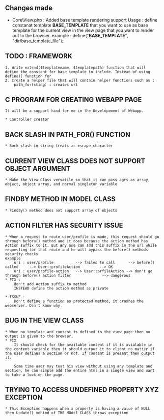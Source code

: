 ## Changes made

* Core\View.php			: Added base template rendering support
  Usage :
  	define constanat template __BASE_TEMPLATE__ that you want to use as base template for the current view in the view page that you want to render out to the browser.
	example : define("__BASE_TEMPLATE__", "dir/base_template_file");



## TODO : FRAMEWORK
	1. Write extend($templatename, $templatepath) function that will define the constant for base template to include. Instead of using define() function for
	2. Create a helper file that will contain helper functions such as :
		path_for(sting) : creates url




## C PROGRAM FOR CREATING WEBAPP PAGE
	It will be a support hand for me in the Developement of Webapp.

	* Controller creator

## BACK SLASH IN PATH_FOR() FUNCTION
	* Back slash in string treats as escape character

## CURRENT VIEW CLASS DOES NOT SUPPORT OBJECT ARGUMENT
	* Make the View Class versatile so that it can pass agrs as array, object, object array, and normal singleton variable

## FINDBY METHOD IN MODEL CLASS
	* FindBy() method does not support array of objects

## ACTION FILTER HAS SECURITY ISSUE
	* When a request to route user/profile is made, this request should go through before() method and it does because the action method has Action suffix to it. But any one can add this suffix in the url while requesting for that route and he will bypass the before() methods security checks
	example
		uri : user/profile			--> failed to call 		--> before() called		--> User::profileAction			--> OK
		uri : user/profile-action	--> User::prfileAction --> don't go through before() action filter				--> dangerous
	* FIX :
		don't add Action suffix to method
		INSTEAD define the action method as private
	
	* ISSUE :
		Don't define a function as protected method, it crashes the webserver. Don't know why.

## BUG IN THE VIEW CLASS
	* When no template and content is defined in the view page then no output is given to the browser.
	* FIX
		It should check for the available content if it is avialable in the content variable then it should output it to client no matter if the user defines a section or not. If content is present then output it.
		
		Some time user may test his view without using any template and section, he can simple add the entire html in a single view and want to take a look on the page.

## TRYING TO ACCESS UNDEFINED PROPERTY XYZ EXCEPTION
	* This Exception happens when a property is having a value of NULL then Update() mehtod of THE MOdel CLASS throws exception

